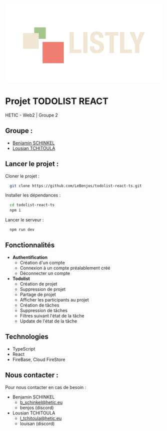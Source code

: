 ![LISTLY](./public/assets/logo/logo.png)

# Projet TODOLIST REACT

HETIC - Web2 | Groupe 2

## Groupe :

- [Benjamin SCHINKEL](https://github.com/LeBenjos)
- [Lousian TCHITOULA](https://github.com/LTOssian)

## Lancer le projet :

Cloner le projet :

```bash
  git clone https://github.com/LeBenjos/todolist-react-ts.git
```

Installer les dépendances :

```bash
  cd todolist-react-ts
  npm i
```

Lancer le serveur :

```bash
  npm run dev
```

## Fonctionnalités

- **Authentification**
  - Création d'un compte
  - Connexion à un compte préalablement créé
  - Déconnecter un compte
- **Todolist**
  - Création de projet
  - Suppression de projet
  - Partage de projet
  - Afficher les participants au projet
  - Création de tâches
  - Suppression de tâches
  - Filtres suivant l'état de la tâche
  - Update de l'état de la tâche

## Technologies

- TypeScript
- React
- FireBase, Cloud FireStore

## Nous contacter :

Pour nous contacter en cas de besoin :

- Benjamin SCHINKEL
  - b_schinkel@hetic.eu
  - benjos (discord)
- Lousian TCHITOULA
  - l_tchitoula@hetic.eu
  - louisan (discord)
